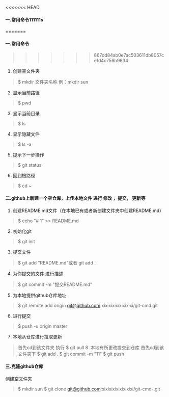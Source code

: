 <<<<<<< HEAD
#### 一.常用命令111111s
=======
#### 一.常用命令
>>>>>>> 867dd84ab0e7ac503611db8057ce1d4c756b9634
1. 创建空文件夹
> $ mkdir 文件夹名称   例：mkdir sun 
2. 显示当前路径
> $ pwd         
3. 显示当前目录
> $ ls                
4. 显示隐藏文件
> $ ls -a      
5. 提示下一步操作     
> $ git status   
6. 回到根路径
> $ cd ~

#### 二.github上新建一个空仓库，上传本地文件 进行 修改  ，提交， 更新等
1. 创建README.md文件（在本地已有或者新创建文件夹中创建README.md）
> $ echo "# 1" >> README.md
2. 初始化git
> $ git init
3. 提交文件
> $ git add "README.md"或者 git add .
4. 为你提交的文件 进行描述
> $ git commit -m "提交README.md"
5. 为本地提供github仓库地址
> $ git remote add origin git@github.com:xixixixixixixixixi/git-cmd.git
6. 进行提交
> $ push -u origin master
7. 本地从仓库进行拉取更新
> 首先cd到该文件夹 执行 $ git pull
8 .本地有所更改提交到仓库
> 首先cd到该文件夹下  $ git add . $ git  commit -m "11"  $ git push

#### 三.克隆github仓库
创建空文件夹  
> $ mkdir  sun
> $ git clone  git@github.com:xixixixixixixixixi/git-cmd-.git

